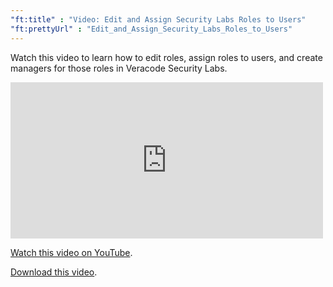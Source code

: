 ```yaml
---
"ft:title" : "Video: Edit and Assign Security Labs Roles to Users"
"ft:prettyUrl" : "Edit_and_Assign_Security_Labs_Roles_to_Users"
---
```

Watch this video to learn how to edit roles, assign roles to users, and create managers for those roles in Veracode Security Labs.

<iframe width="500" height="250" src="https://www.youtube.com/embed/ZPdDDoII5fc"
title="Edit and Assign Security Labs Roles to Users" frameborder="0" allow="accelerometer;
autoplay; clipboard-write; encrypted-media; gyroscope; picture-in-picture"
allowfullscreen></iframe>

[Watch this video on YouTube](https://www.youtube.com/embed/ZPdDDoII5fc).

[Download this video](https://d3pn0dtbjseokt.cloudfront.net/Assign_Roles_to_Users_Security_Labs.mp4).
